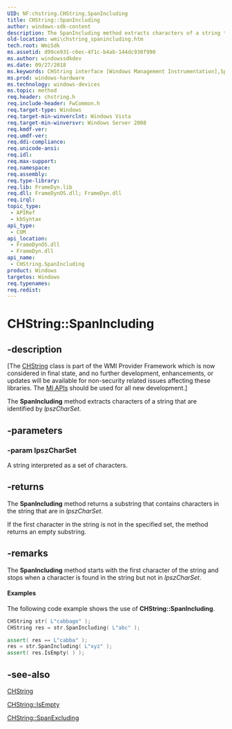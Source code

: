 ```yaml
---
UID: NF:chstring.CHString.SpanIncluding
title: CHString::SpanIncluding
author: windows-sdk-content
description: The SpanIncluding method extracts characters of a string that are identified by lpszCharSet.
old-location: wmi\chstring_spanincluding.htm
tech.root: WmiSdk
ms.assetid: d99ce931-c6ec-4f1c-b4ab-144dc930f990
ms.author: windowssdkdev
ms.date: 09/27/2018
ms.keywords: CHString interface [Windows Management Instrumentation],SpanIncluding method, CHString.SpanIncluding, CHString::SpanIncluding, SpanIncluding, SpanIncluding method [Windows Management Instrumentation], SpanIncluding method [Windows Management Instrumentation],CHString interface, _hmm_chstring_spanincluding, chstring/CHString::SpanIncluding, wmi.chstring_spanincluding
ms.prod: windows-hardware
ms.technology: windows-devices
ms.topic: method
req.header: chstring.h
req.include-header: FwCommon.h
req.target-type: Windows
req.target-min-winverclnt: Windows Vista
req.target-min-winversvr: Windows Server 2008
req.kmdf-ver: 
req.umdf-ver: 
req.ddi-compliance: 
req.unicode-ansi: 
req.idl: 
req.max-support: 
req.namespace: 
req.assembly: 
req.type-library: 
req.lib: FrameDyn.lib
req.dll: FrameDynOS.dll; FrameDyn.dll
req.irql: 
topic_type:
 - APIRef
 - kbSyntax
api_type:
 - COM
api_location:
 - FrameDynOS.dll
 - FrameDyn.dll
api_name:
 - CHString.SpanIncluding
product: Windows
targetos: Windows
req.typenames: 
req.redist: 
---
```


# CHString::SpanIncluding


## -description


<p class="CCE_Message">[The <a href="https://msdn.microsoft.com/e2e4378f-d842-4bca-bffc-a60e718caed3">CHString</a> class 
    is part of the WMI Provider Framework which is now considered in final state, and no further development, 
    enhancements, or updates will be available for non-security related issues affecting these libraries. The 
    <a href="https://msdn.microsoft.com/7F311E1B-5CE6-488D-9411-DE1822D95C3B">MI APIs</a> should be used for all new 
    development.]

The <b>SpanIncluding</b> method extracts characters of a string that are identified by <i>lpszCharSet</i>.


## -parameters




### -param lpszCharSet

A string interpreted as a set of characters.


## -returns



The <b>SpanIncluding</b> method returns a substring that contains characters in the string that are in <i>lpszCharSet</i>.

If the first character in the string is not in the specified set, the method returns an empty substring.




## -remarks



The <b>SpanIncluding</b> method starts with the first character of the string and stops when a character is found in the string but not in <i>lpszCharSet</i>.


#### Examples

The following code example shows the use of <b>CHString::SpanIncluding</b>.


```cpp
CHString str( L"cabbage" );
CHString res = str.SpanIncluding( L"abc" );

assert( res == L"cabba" );
res = str.SpanIncluding( L"xyz" );
assert( res.IsEmpty( ) );
```





## -see-also




<a href="https://msdn.microsoft.com/e2e4378f-d842-4bca-bffc-a60e718caed3">CHString</a>



<a href="https://msdn.microsoft.com/06af1063-1e5a-4a09-a0d7-b5567b9efcff">CHString::IsEmpty</a>



<a href="https://msdn.microsoft.com/5ddadf16-0177-4f96-a5ca-e1b8891473e6">CHString::SpanExcluding</a>
 

 

